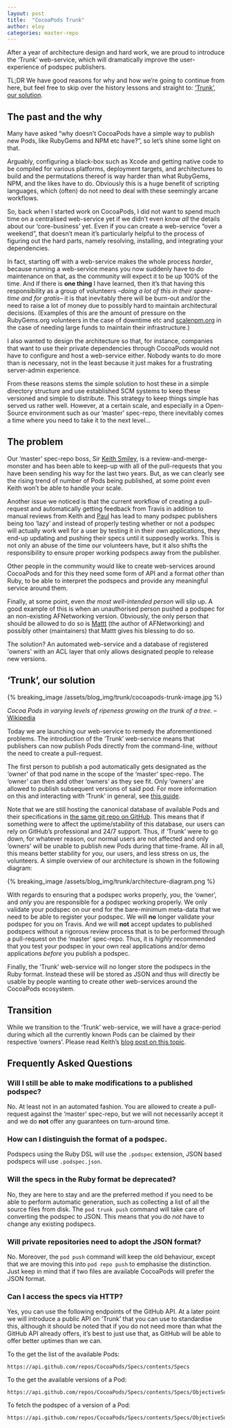 ```yaml
---
layout: post
title:  "CocoaPods Trunk"
author: eloy
categories: master-repo
---
```


After a year of architecture design and hard work, we are proud to introduce the ‘Trunk’ web-service, which will dramatically improve the user-experience of podspec publishers.

<!-- more -->

TL;DR We have good reasons for why and how we’re going to continue from here, but feel free to skip over the history lessons and straight to: <a href="#trunk">‘Trunk’, our solution</a>.

## The past and the why

Many have asked “why doesn’t CocoaPods have a simple way to publish new Pods, like RubyGems and NPM etc have?”, so let’s shine some light on that.

Arguably, configuring a black-box such as Xcode and getting native code to be compiled for various platforms, deployment targets, and architectures to build and the permutations thereof is way harder than what RubyGems, NPM, and the likes have to do. Obviously this is a huge benefit of scripting languages, which (often) do not need to deal with these seemingly arcane workflows.

So, back when I started work on CocoaPods, I did not want to spend much time on a centralised web-service yet if we didn’t even know _all_ the details about our ‘core-business’ yet. Even if you can create a web-service “over a weekend”, that doesn’t mean it’s particularly helpful to the process of figuring out the hard parts, namely resolving, installing, and integrating your dependencies.

In fact, starting off with a web-service makes the whole process _harder_, because running a web-service means you now suddenly have to do maintenance on that, as the community will expect it to be up 100% of the time. And if there is **one thing** I have learned, then it’s that having this responsibility as a group of volunteers –_doing a lot of this in their spare-time and for gratis_– it is that inevitably there will be burn-out and/or the need to raise a lot of money due to possibly hard to maintain architectural decisions. (Examples of this are the amount of pressure on the RubyGems.org volunteers in the case of downtime etc and [scalenpm.org](https://scalenpm.nodejitsu.com) in the case of needing large funds to maintain their infrastructure.)

I also wanted to design the architecture so that, for instance, companies that want to use their private dependencies through CocoaPods would not have to configure and host a web-service either. Nobody wants to do more than is necessary, not in the least because it just makes for a frustrating server-admin experience.

From these reasons stems the simple solution to host these in a simple directory structure and use established SCM systems to keep these versioned and simple to distribute. This strategy to keep things simple has served us rather well. However, at a certain scale, and especially in a Open-Source environment such as our ‘master’ spec-repo, there inevitably comes a time where you need to take it to the next level…


## The problem

Our ‘master’ spec-repo boss, Sir [Keith Smiley](http://twitter.com/SmileyKeith), is a review-and-merge-monster and has been able to keep-up with all of the pull-requests that you have been sending his way for the last two years. But, as we can clearly see the rising trend of number of Pods being published, at some point even Keith won’t be able to handle your scale.

Another issue we noticed is that the current workflow of creating a pull-request and automatically getting feedback from Travis in addition to manual reviews from Keith and [Paul](http://twitter.com/squarefrog) has lead to many podspec publishers being too ‘lazy’ and instead of properly testing whether or not a podspec will actually work well for a user by testing it in their own applications, they end-up updating and pushing their specs until it supposedly works. This is not only an abuse of the time our volunteers have, but it also shifts the responsibility to ensure proper working podspecs away from the publisher.

Other people in the community would like to create web-services around CocoaPods and for this they need some form of API and a format _other_ than Ruby, to be able to interpret the podspecs and provide any meaningful service around them.

Finally, at some point, even _the most well-intended person_ will slip up. A good example of this is when an unauthorised person pushed a podspec for an non-existing AFNetworking version. Obviously, the only person that should be allowed to do so is [Mattt](http://twitter.com/mattt) (the author of AFNetworking) and possibly other (maintainers) that Mattt gives his blessing to do so.

The solution? An automated web-service and a database of registered 'owners' with an ACL layer that only allows designated people to release new versions.


<h2 id="trunk">‘Trunk’, our solution</h2>

{% breaking_image /assets/blog_img/trunk/cocoapods-trunk-image.jpg %}

_Cocoa Pods in varying levels of ripeness growing on the trunk of a tree._ – [Wikipedia](http://en.wikipedia.org/wiki/Cocoa_production_in_Ivory_Coast)

Today we are launching our web-service to remedy the aforementioned problems. The introduction of the ‘Trunk’ web-service means that publishers can now publish Pods directly from the command-line, _without_ the need to create a pull-request.

The first person to publish a pod automatically gets designated as the ‘owner’ of that pod name in the scope of the ‘master’ spec-repo. The ‘owner’ can then add other ‘owners’ as they see fit. Only ‘owners’ are allowed to publish subsequent versions of said pod. For more information on this and interacting with ‘Trunk’ in general, see [this guide](http://guides.cocoapods.org/making/getting-setup-with-trunk).

Note that we are still hosting the canonical database of available Pods and their specifications in [the same git repo on GitHub](https://github.com/CocoaPods/Specs). This means that if something were to affect the uptime/stability of this database, our users can rely on GitHub’s professional and 24/7 support. Thus, if ‘Trunk’ were to go down, for whatever reason, our normal users are not affected and only ‘owners’ will be unable to publish new Pods during that time-frame. All in all, this means better stability for _you_, our users, and less stress on _us_, the volunteers. A simple overview of our architecture is shown in the following diagram:

{% breaking_image /assets/blog_img/trunk/architecture-diagram.png %}

With regards to ensuring that a podspec works properly, _you_, the ‘owner’, and _only_ you are responsible for a podspec working properly. We only validate your podspec on our end for the bare-minimum meta-data that we need to be able to register your podspec. We will **no** longer validate your podspec for you on Travis. And we will **not** accept updates to published podspecs without a rigorous review process that is to be performed through a pull-request on the ‘master’ spec-repo. Thus, it is _highly_ recommended that you test your podspec in your own real applications and/or demo applications _before_ you publish a podspec.

Finally, the ‘Trunk’ web-service will no longer store the podspecs in the Ruby format. Instead these will be stored as JSON and thus will directly be usable by people wanting to create other web-services around the CocoaPods ecosystem.


## Transition

While we transition to the ‘Trunk’ web-service, we will have a grace-period during which all the currently known Pods can be claimed by their respective ‘owners’. Please read Keith’s [blog post on this topic](http://blog.cocoapods.org/Claim-Your-Pods/).


## Frequently Asked Questions

### Will I still be able to make modifications to a published podspec?

No. At least not in an automated fashion. You are allowed to create a pull-request against the ‘master’ spec-repo, but we will not necessarily accept it and we do **not** offer any guarantees on turn-around time.

### How can I distinguish the format of a podspec.

Podspecs using the Ruby DSL will use the `.podspec` extension, JSON based
podspecs will use `.podspec.json`.

### Will the specs in the Ruby format be deprecated?

No, they are here to stay and are the preferred method if you need to be able to perform automatic generation, such as collecting a list of all the source files from disk. The `pod trunk push` command will take care of converting the podspec to JSON. This means that you do _not_ have to change any existing podspecs.

### Will private repositories need to adopt the JSON format?

No. Moreover, the `pod push` command will keep the old behaviour, except that we are moving this into `pod repo push` to emphasise the distinction.
Just keep in mind that if two files are available CocoaPods will prefer the JSON format.

### Can I access the specs via HTTP?

Yes, you can use the following endpoints of the GitHub API. At a later point we will introduce a public API on ‘Trunk’ that you can use to standardise this, although it should be noted that if you do not need more than what the GitHub API already offers, it’s best to just use that, as GitHub will be able to offer better uptimes than we can.

To the get the list of the available Pods:

```
https://api.github.com/repos/CocoaPods/Specs/contents/Specs
```

To the get the available versions of a Pod:

```
https://api.github.com/repos/CocoaPods/Specs/contents/Specs/ObjectiveSugar
```

To fetch the podspec of a version of a Pod:

```
https://api.github.com/repos/CocoaPods/Specs/contents/Specs/ObjectiveSugar/0.9/ObjectiveSugar.podspec.json
```
